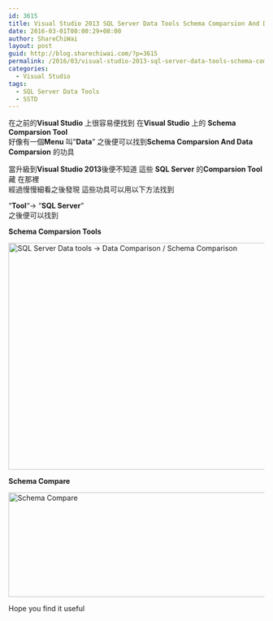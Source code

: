 ```yaml
---
id: 3615
title: Visual Studio 2013 SQL Server Data Tools Schema Comparsion And Data Comparsion
date: 2016-03-01T00:00:29+08:00
author: ShareChiWai
layout: post
guid: http://blog.sharechiwai.com/?p=3615
permalink: /2016/03/visual-studio-2013-sql-server-data-tools-schema-comparsion-and-data-comparsion/
categories:
  - Visual Studio
tags:
  - SQL Server Data Tools
  - SSTD
---
```

在之前的**Visual Studio** 上很容易便找到 在**Visual Studio** 上的 **Schema Comparsion Tool**  
好像有一個**Menu** 叫&#8221;**Data**&#8221; 之後便可以找到**Schema Comparsion And Data Comparsion** 的功具

當升級到**Visual Studio 2013**後便不知道 這些 **SQL Server** 的**Comparsion Tool** 藏 在那裡  
經過慢慢細看之後發現 這些功具可以用以下方法找到

&#8220;**Tool**&#8220;-> &#8220;**SQL Server**&#8221;  
之後便可以找到

**Schema Comparsion Tools**

<img class="alignnone" src="https://i2.wp.com/farm3.static.flickr.com/2947/15376513526_f4576b0840_z.jpg?resize=625%2C447" alt="SQL Server Data tools -> Data Comparison / Schema Comparison" width="625" height="447" data-recalc-dims="1" /> 

**Schema Compare**

<img class="alignnone" src="https://i2.wp.com/farm4.static.flickr.com/3861/15212894730_1ef17f09aa_z.jpg?resize=625%2C206" alt="Schema Compare" width="625" height="206" data-recalc-dims="1" /> 

Hope you find it useful
